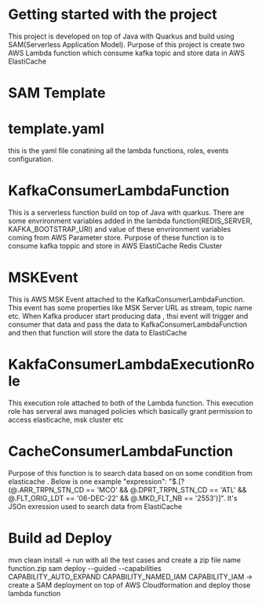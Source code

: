 # Getting started with the project
This project is developed on top of Java with Quarkus and build using SAM(Serverless Application Model). Purpose of this project is create two AWS Lambda function which consume kafka topic and store data in AWS ElastiCache

# SAM Template

# template.yaml
this is the yaml file conatining all the lambda functions, roles, events configuration.

# KafkaConsumerLambdaFunction
This is a serverless function build on top of Java with quarkus. There are some envrironment variables added in the lambda function(REDIS_SERVER, KAFKA_BOOTSTRAP_URI) and value of these envrironment variables coming from AWS Parameter store. Purpose of these function is to consume kafka toppic and store in AWS ElastiCache Redis Cluster

# MSKEvent
This is AWS MSK Event attached to the KafkaConsumerLambdaFunction. This event has some properties like MSK Server URL as stream, topic name etc. When Kafka producer start producing data , thsi event will trigger and consumer that data and pass the data to KafkaConsumerLambdaFunction and then that function will store the data to ElastiCache

# KakfaConsumerLambdaExecutionRole
This execution role attached to both of the Lambda function. This execution role has serveral aws managed policies which basically grant permission to access elasticache, msk cluster etc

# CacheConsumerLambdaFunction
Purpose of this function is to search data based on on some condition from elasticache . Below is one example
"expression": "$.[?(@.ARR_TRPN_STN_CD == 'MCO' && @.DPRT_TRPN_STN_CD == 'ATL' && @.FLT_ORIG_LDT == '06-DEC-22' && @.MKD_FLT_NB == '2553')]". It's JSOn exression used to search data from ElastiCache

# Build ad Deploy
mvn clean install ->  run with all the test cases and create a zip file name function.zip
sam deploy  --guided --capabilities CAPABILITY_AUTO_EXPAND CAPABILITY_NAMED_IAM CAPABILITY_IAM ->  create a SAM deployment on top of AWS Cloudformation and deploy those lambda function